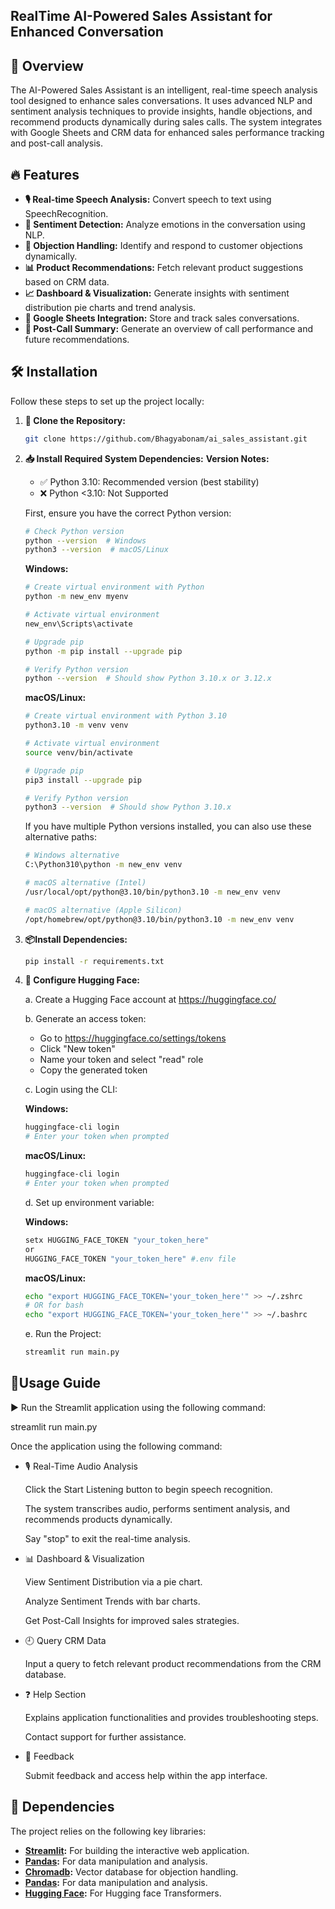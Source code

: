 ## RealTime AI-Powered Sales Assistant for Enhanced Conversation
## 🚀 Overview
The AI-Powered Sales Assistant is an intelligent, real-time speech analysis tool designed to enhance sales conversations. It uses advanced NLP and sentiment analysis techniques to provide insights, handle objections, and recommend products dynamically during sales calls. The system integrates with Google Sheets and CRM data for enhanced sales performance tracking and post-call analysis.

## 🔥 Features

- **🎙 Real-time Speech Analysis:** Convert speech to text using SpeechRecognition.
- **🧠 Sentiment Detection:** Analyze emotions in the conversation using NLP.
- **🎯 Objection Handling:** Identify and respond to customer objections dynamically.
- **📊 Product Recommendations:** Fetch relevant product suggestions based on CRM data.
- **📈 Dashboard & Visualization:** Generate insights with sentiment distribution pie charts and trend analysis.
- **📂 Google Sheets Integration:** Store and track sales conversations.
- **📝 Post-Call Summary:** Generate an overview of call performance and future recommendations.

## 🛠️ Installation

Follow these steps to set up the project locally:

1. **🔀 Clone the Repository:**
   ```bash
   git clone https://github.com/Bhagyabonam/ai_sales_assistant.git
   ```
2. **📥 Install Required System Dependencies:**
   **Version Notes:**
   - ✅ Python 3.10: Recommended version (best stability)
   - ❌ Python <3.10: Not Supported
     
   First, ensure you have the correct Python version:
   ```bash
   # Check Python version
   python --version  # Windows
   python3 --version  # macOS/Linux
   ```
   **Windows:**
   ```bash
   # Create virtual environment with Python
   python -m new_env myenv
   
   # Activate virtual environment
   new_env\Scripts\activate
   
   # Upgrade pip
   python -m pip install --upgrade pip

   # Verify Python version
   python --version  # Should show Python 3.10.x or 3.12.x
   ```

    **macOS/Linux:**
     ```bash
     # Create virtual environment with Python 3.10
     python3.10 -m venv venv
     
     # Activate virtual environment
     source venv/bin/activate
     
     # Upgrade pip
     pip3 install --upgrade pip
     
     # Verify Python version
     python3 --version  # Should show Python 3.10.x
     ```
     If you have multiple Python versions installed, you can also use these alternative paths:
     ```bash
     # Windows alternative
     C:\Python310\python -m new_env venv
  
     # macOS alternative (Intel)
     /usr/local/opt/python@3.10/bin/python3.10 -m new_env venv
  
     # macOS alternative (Apple Silicon)
     /opt/homebrew/opt/python@3.10/bin/python3.10 -m new_env venv
     ```
3. **📦Install Dependencies:**
   ```bash
   pip install -r requirements.txt
   ```
4. **🔑 Configure Hugging Face:**

   a. Create a Hugging Face account at https://huggingface.co/
   
   b. Generate an access token:
      - Go to https://huggingface.co/settings/tokens
      - Click "New token"
      - Name your token and select "read" role
      - Copy the generated token
   
   c. Login using the CLI:

   **Windows:**
   ```bash
   huggingface-cli login
   # Enter your token when prompted
   ```

   **macOS/Linux:**
   ```bash
   huggingface-cli login
   # Enter your token when prompted
   ```
   d. Set up environment variable:
   
   **Windows:**
   ```bash
   setx HUGGING_FACE_TOKEN "your_token_here"
   or
   HUGGING_FACE_TOKEN "your_token_here" #.env file
   ```

   **macOS/Linux:**
   ```bash
   echo "export HUGGING_FACE_TOKEN='your_token_here'" >> ~/.zshrc
   # OR for bash
   echo "export HUGGING_FACE_TOKEN='your_token_here'" >> ~/.bashrc
   ```
   e. Run the Project:
   ```bash
   streamlit run main.py
   ```

## 🔹Usage Guide
▶️ Run the Streamlit application using the following command:
     
 streamlit run main.py

 Once the application using the following command:
  
 - 🎙 Real-Time Audio Analysis
    
    Click the Start Listening button to begin speech recognition.
    
    The system transcribes audio, performs sentiment analysis, and recommends products dynamically.
    
    Say "stop" to exit the real-time analysis.
    
  - 📊 Dashboard & Visualization
    
    View Sentiment Distribution via a pie chart.
    
    Analyze Sentiment Trends with bar charts.
    
    Get Post-Call Insights for improved sales strategies.
    
  - 🕘 Query CRM Data
    
    Input a query to fetch relevant product recommendations from the CRM database.
  
  - ❓ Help Section
  
    Explains application functionalities and provides troubleshooting steps.
    
    Contact support for further assistance.
    
  - 💬 Feedback
      
    Submit feedback and access help within the app interface.
       
  
## 🧰 Dependencies

The project relies on the following key libraries:

- **[Streamlit](https://streamlit.io/):** For building the interactive web application.
- **[Pandas](https://pandas.pydata.org/):** For data manipulation and analysis.
- **[Chromadb](https://docs.trychroma.com/):** Vector database for objection handling.
- **[Pandas](https://pandas.pydata.org/):** For data manipulation and analysis.
- **[Hugging Face](https://huggingface.co/):** For Hugging face Transformers.
